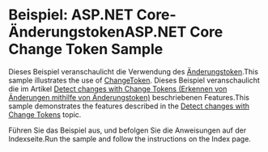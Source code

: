 # <a name="aspnet-core-change-token-sample"></a><span data-ttu-id="ab736-101">Beispiel: ASP.NET Core-Änderungstoken</span><span class="sxs-lookup"><span data-stu-id="ab736-101">ASP.NET Core Change Token Sample</span></span>

<span data-ttu-id="ab736-102">Dieses Beispiel veranschaulicht die Verwendung des [Änderungstoken](https://docs.microsoft.com/dotnet/api/microsoft.extensions.primitives.changetoken).</span><span class="sxs-lookup"><span data-stu-id="ab736-102">This sample illustrates the use of [ChangeToken](https://docs.microsoft.com/dotnet/api/microsoft.extensions.primitives.changetoken).</span></span> <span data-ttu-id="ab736-103">Dieses Beispiel veranschaulicht die im Artikel [Detect changes with Change Tokens (Erkennen von Änderungen mithilfe von Änderungstoken)](https://docs.microsoft.com/aspnet/core/fundamentals/change-tokens) beschriebenen Features.</span><span class="sxs-lookup"><span data-stu-id="ab736-103">This sample demonstrates the features described in the [Detect changes with Change Tokens](https://docs.microsoft.com/aspnet/core/fundamentals/change-tokens) topic.</span></span>

<span data-ttu-id="ab736-104">Führen Sie das Beispiel aus, und befolgen Sie die Anweisungen auf der Indexseite.</span><span class="sxs-lookup"><span data-stu-id="ab736-104">Run the sample and follow the instructions on the Index page.</span></span>
